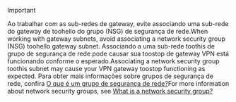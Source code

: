> [!IMPORTANT]
> <span data-ttu-id="b37e9-101">Ao trabalhar com as sub-redes de gateway, evite associando uma sub-rede do gateway de toohello do grupo (NSG) de segurança de rede.</span><span class="sxs-lookup"><span data-stu-id="b37e9-101">When working with gateway subnets, avoid associating a network security group (NSG) toohello gateway subnet.</span></span> <span data-ttu-id="b37e9-102">Associando a uma sub-rede toothis de grupo de segurança de rede pode causar sua toostop de gateway VPN está funcionando conforme o esperado.</span><span class="sxs-lookup"><span data-stu-id="b37e9-102">Associating a network security group toothis subnet may cause your VPN gateway toostop functioning as expected.</span></span> <span data-ttu-id="b37e9-103">Para obter mais informações sobre grupos de segurança de rede, confira [O que é um grupo de segurança de rede?](../articles/virtual-network/virtual-networks-nsg.md)</span><span class="sxs-lookup"><span data-stu-id="b37e9-103">For more information about network security groups, see [What is a network security group?](../articles/virtual-network/virtual-networks-nsg.md)</span></span>
> 
> 


